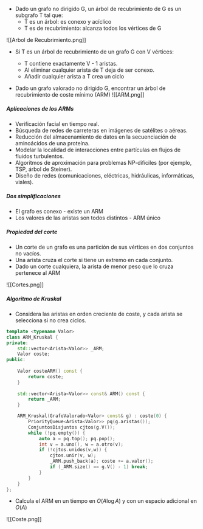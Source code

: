 - Dado un grafo no dirigido G, un árbol de recubrimiento de G es un subgrafo T tal que:
	- T es un árbol: es conexo y acíclico
	- T es de recubrimiento: alcanza todos los vértices de G

![[Arbol de Recubrimiento.png]]

- Si T es un árbol de recubrimiento de un grafo G con V vértices:
	- T contiene exactamente V - 1 aristas.
	- Al eliminar cualquier arista de T deja de ser conexo.
	- Añadir cualquier arista a T crea un ciclo

- Dado un grafo valorado no dirigido G, encontrar un árbol de recubrimiento de coste mínimo (ARM)
![[ARM.png]]
##### Aplicaciones de los ARMs
- Verificación facial en tiempo real.
- Búsqueda de redes de carreteras en imágenes de satélites o aéreas.
- Reducción del almacenamiento de datos en la secuenciación de aminoácidos de una proteína.
- Modelar la localidad de interacciones entre partículas en flujos de fluidos turbulentos.
- Algoritmos de aproximación para problemas NP-difíciles (por ejemplo, TSP, árbol de Steiner).
- Diseño de redes (comunicaciones, eléctricas, hidráulicas, informáticas, viales).

##### Dos simplificaciones
- El grafo es conexo - existe un ARM
- Los valores de las aristas son todos distintos - ARM único

##### Propiedad del corte
- Un corte de un grafo es una partición de sus vértices en dos conjuntos no vacíos.
- Una arista cruza el corte si tiene un extremo en cada conjunto.
- Dado un corte cualquiera, la arista de menor peso que lo cruza pertenece al ARM

![[Cortes.png]]

##### Algoritmo de Kruskal
- Considera las aristas en orden creciente de coste, y cada arista se selecciona si no crea ciclos.

```cpp
template <typename Valor>
class ARM_Kruskal {
private:
	std::vector<Arista<Valor>> _ARM;
	Valor coste;
public:
	
	Valor costeARM() const {
		return coste;
	}
	
	std::vector<Arista<Valor>> const& ARM() const {
		return _ARM;
	}

	ARM_Kruskal(GrafoValorado<Valor> const& g) : coste(0) {
		PriorityQueue<Arista<Valor>> pq(g.aristas());
		ConjuntosDisjuntos cjtos(g.V());
		while (!pq.empty()) {
			auto a = pq.top(); pq.pop();
			int v = a.uno(), w = a.otro(v);
			if (!cjtos.unidos(v,w)) {
				cjtos.unir(v, w);
				_ARM.push_back(a); coste += a.valor();
				if (_ARM.size() == g.V() - 1) break;
			}
		}
	}
};

```

- Calcula el ARM en un tiempo en $O(A\log A)$ y con un espacio adicional en $O(A)$

![[Coste.png]]